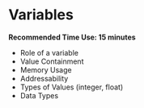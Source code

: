 # Variables

**Recommended Time Use: 15 minutes**

* Role of a variable
* Value Containment
* Memory Usage
* Addressability
* Types of Values (integer, float)
* Data Types